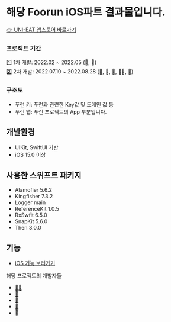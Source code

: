 # 해당 Foorun iOS파트 결과물입니다.

[👉 UNI-EAT 앱스토어 바로가기]()

### 프로젝트 기간
 
 1️⃣ 1차 개발: 2022.02 ~ 2022.05 (🐣, 🐰) <br>
 2️⃣ 2차 개발: 2022.07.10 ~ 2022.08.28 (🐰, 🐯, 🐣, 🐻‍❄️, 🐸)

### 구조도

 - 푸런 키: 푸런과 관련한 Key값 및 도메인 값 등
 - 푸런 앱: 푸런 프로젝트의 App 부분입니다.
 
 
## 개발환경

- UIKit, SwiftUI 기반
- iOS 15.0 이상


## 사용한 스위프트 패키지

- Alamofier 5.6.2
- Kingfisher 7.3.2
- Logger main
- ReferenceKit 1.0.5
- RxSwfit 6.5.0
- SnapKit 5.6.0
- Then 3.0.0


## 기능

- [iOS 기능 보러가기](https://www.notion.so/iOS-22f42812235140698bac0478ae987b83)


해당 프로젝트의 개발자들
 - [🐻‍❄️](https://github.com/lgvv)
 - [🐰](https://github.com/k-nh)
 - [🐯](https://github.com/gnjs224)
 - [🐣](https://github.com/heejin342)
 - [🐸](https://github.com/ssyoun4092)
